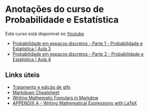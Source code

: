 # Anotações do curso de Probabilidade e Estatística

Este curso está disponível no [Youtube](https://www.youtube.com/playlist?list=PLNgJJDWKupQm0LNowM7DoiAbYZjeIIA_R>)

* [Probabilidade em espaços discretos - Parte 1 - Probabilidade e Estatística | Aula 3](aula-03.md)
* [Probabilidade em espaços discretos - Parte 2 - Probabilidade e Estatística | Aula 4](aula-04.md)
  

## Links úteis

* [Tratamento e edição de gifs](https://ezgif.com/)
* [Markdown Cheatsheet](https://github.com/adam-p/markdown-here/wiki/Markdown-Cheatsheet#videos)
* [Writing Mathematic Fomulars in Markdow](https://csrgxtu.github.io/2015/03/20/Writing-Mathematic-Fomulars-in-Markdown/)
* [APPENDIX A - Writing Mathematical
Expressions with LaTeX](https://link.springer.com/content/pdf/bbm%3A978-1-4842-3913-1%2F1.pdf)
